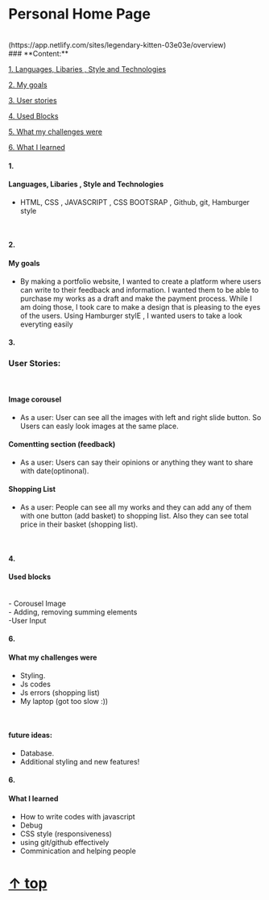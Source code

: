 # Personal Home Page 
<br>
(https://app.netlify.com/sites/legendary-kitten-03e03e/overview)
<br>
### **Content:**

[1. Languages, Libaries , Style and Technologies](#1)

[2. My goals](#2)

[3. User stories](#3)

[4. Used Blocks](#4)

[5. What my challenges were](#5)

[6. What I learned](#6)


#### 1.          
####  Languages, Libaries , Style and Technologies
- HTML, CSS , JAVASCRIPT , CSS BOOTSRAP , Github, git, Hamburger style
<br>

#### 2.
#### My goals
- By making a portfolio website, I wanted to create a platform where users can write to their feedback and information. I wanted them to be able to purchase my works as a  draft and make the payment process. While I am doing those, I took care to make a design that is pleasing to the eyes of the users. Using Hamburger stylE , I wanted users to take a look everyting easily

#### 3.
### User Stories:
<br>

#### Image corousel
- As a user: User can see all the images with left and right slide button. So Users can easly look images at the same place.
#### Comentting section (feedback)
- As a user: Users can say their opinions or anything they want to share with date(optinonal). 
#### Shopping List
- As a user: People can see all my works and they can add any of them with one button (add basket) to shopping list. Also they can see total price in their basket (shopping list).
<br>

#### 4.
#### Used blocks 
<br>
- Corousel Image
<br>
- Adding, removing summing elements
<br>
-User Input
<br>

#### 6. 
#### What my challenges were
- Styling.
- Js codes
- Js errors (shopping list)
- My laptop (got too slow :))
<br>

#### future ideas:
- Database.
- Additional styling and new features!

#### 6.
#### What I learned
- How to write codes with javascript
- Debug
- CSS style (responsiveness)
- using git/github effectively
- Comminication and helping people
<b>
<b>

  
#  [↑ top](#readme)
  
<b>
  
<b>
